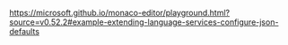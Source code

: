https://microsoft.github.io/monaco-editor/playground.html?source=v0.52.2#example-extending-language-services-configure-json-defaults
